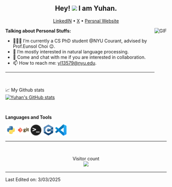 <h2 align="center">Hey! <img src="https://media.tenor.com/lw5QLh73u_MAAAAi/hi.gif" width="10px"> I am Yuhan. </h2>
<p align="center">
  <a href="https://www.linkedin.com/in/liu-yuhan-452999251/">LinkedIN</a> •
  <a href="https://twitter.com/YuhanLiu_nlp">X</a> •
  <a href="https://lyh6560new.github.io/](https://yuhan.vercel.app/)">Persnal Website</a>
</p>

<img align="right" height="150rem" alt="GIF" src="https://i.gifer.com/origin/a0/a0252ac4c0046b423da4683c52fb323d_w200.webp" />

**Talking about Personal Stuffs:**

- 👨🏽‍💻  I’m currently a CS PhD student @NYU Courant, advised by Prof.Eunsol Choi :wink:.
- 🌱  I’m mostly interested in natural language processing. 
- 💬  Come and chat with me if you are interested in collaboration.
- 📫  How to reach me: yl13579@nyu.edu.

***

 <br>

📈 My Github stats <br />
[![Yuhan's GitHub stats](https://github-readme-stats.vercel.app/api?username=lyh6560new)](https://github.com/anuraghazra/github-readme-stats)


<br>

**Languages and Tools**

<code><img height="35rem" src="https://raw.githubusercontent.com/github/explore/80688e429a7d4ef2fca1e82350fe8e3517d3494d/topics/python/python.png"></code>
<code><img height="35rem" src="https://raw.githubusercontent.com/github/explore/80688e429a7d4ef2fca1e82350fe8e3517d3494d/topics/git/git.png"></code>
<code><img height="35rem" src="https://raw.githubusercontent.com/github/explore/80688e429a7d4ef2fca1e82350fe8e3517d3494d/topics/terminal/terminal.png"></code>
<code><img height="35rem" src="https://raw.githubusercontent.com/github/explore/80688e429a7d4ef2fca1e82350fe8e3517d3494d/topics/cpp/cpp.png"></code>
<code><img alt="Visual Studio Code" height="35rem" src="https://raw.githubusercontent.com/github/explore/80688e429a7d4ef2fca1e82350fe8e3517d3494d/topics/visual-studio-code/visual-studio-code.png" /></code>


***

<br />

<p align="center"> 
  Visitor count<br>
  <img src="https://profile-counter.glitch.me/lyh6560new/count.svg" />
</p>

-----

Last Edited on: 3/03/2025
